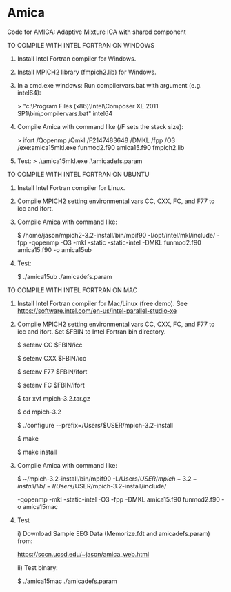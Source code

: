 # Amica
Code for AMICA: Adaptive Mixture ICA with shared component

TO COMPILE WITH INTEL FORTRAN ON WINDOWS

1. Install Intel Fortran compiler for Windows.
2. Install MPICH2 library (fmpich2.lib) for Windows.
3. In a cmd.exe windows: Run compilervars.bat with argument (e.g. intel64): 

   \> "c:\Program Files (x86)\Intel\Composer XE 2011 SP1\bin\compilervars.bat" intel64

4. Compile Amica with command like (/F sets the stack size):

   \> ifort   /Qopenmp /Qmkl  /F2147483648 /DMKL /fpp  /O3  /exe:amica15mkl.exe  funmod2.f90 amica15.f90 fmpich2.lib

5. Test:
   \> .\amica15mkl.exe .\amicadefs.param



TO COMPILE WITH INTEL FORTRAN ON UBUNTU

1. Install Intel Fortran compiler for Linux.
2. Compile MPICH2 setting environmental vars CC, CXX, FC, and F77 to icc and ifort.
3. Compile Amica with command like:

   $ /home/jason/mpich2-3.2-install/bin/mpif90 -I/opt/intel/mkl/include/ -fpp -qopenmp -O3 -mkl -static -static-intel -DMKL funmod2.f90 amica15.f90 -o amica15ub

4. Test:

   $ ./amica15ub ./amicadefs.param


TO COMPILE WITH INTEL FORTRAN ON MAC

1. Install Intel Fortran compiler for Mac/Linux (free demo).
   See https://software.intel.com/en-us/intel-parallel-studio-xe

2. Compile MPICH2 setting environmental vars CC, CXX, FC, and F77 to icc and ifort. Set $FBIN to Intel Fortran bin directory.

   $ setenv CC $FBIN/icc

   $ setenv CXX $FBIN/icc
   
   $ setenv F77 $FBIN/ifort
   
   $ setenv FC $FBIN/ifort
   
   $ tar xvf mpich-3.2.tar.gz
   
   $ cd mpich-3.2
   
   $ ./configure --prefix=/Users/$USER/mpich-3.2-install
   
   $ make
   
   $ make install

3. Compile Amica with command like:

   $ ~/mpich-3.2-install/bin/mpif90 -L/Users/$USER/mpich-3.2-install/lib/ -I/Users/$USER/mpich-3.2-install/include/
   
      -qopenmp -mkl -static-intel -O3 -fpp -DMKL amica15.f90 funmod2.f90 -o amica15mac
   
4. Test

   i) Download Sample EEG Data (Memorize.fdt and amicadefs.param) from:
   
      https://sccn.ucsd.edu/~jason/amica_web.html
      
   ii) Test binary:
   
      $ ./amica15mac ./amicadefs.param
